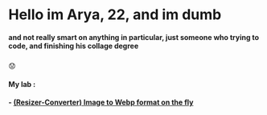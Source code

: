 # Hello im Arya, 22, and im dumb
#### and not really smart on anything in particular, just someone who trying to code, and finishing his collage degree 
##### 
:worried:
#### My lab :
#### - [(Resizer-Converter) Image to Webp format on the fly](https://webp.projectxi.my.id/ "Heading link")

